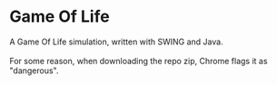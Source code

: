 # Game Of Life
A Game Of Life simulation, written with SWING and Java.\
\
For some reason, when downloading the repo zip, Chrome flags it as "dangerous".
